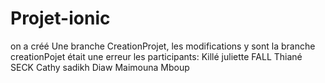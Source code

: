 # Projet-ionic
on a créé Une branche CreationProjet, les modifications y sont
la branche creationPojet était une erreur
les participants:
Killé juliette FALL
Thiané SECK
Cathy sadikh Diaw
Maimouna Mboup
